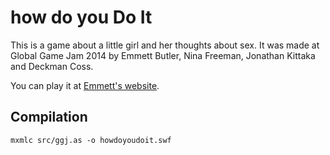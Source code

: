 how do you Do It
================

This is a game about a little girl and her thoughts about sex. It was made at Global Game Jam 2014 by Emmett Butler, Nina Freeman, Jonathan Kittaka and Deckman Coss.

You can play it at [Emmett's website](http://emmettbutler.com/games/howdo.html).

Compilation
-----------

    mxmlc src/ggj.as -o howdoyoudoit.swf
